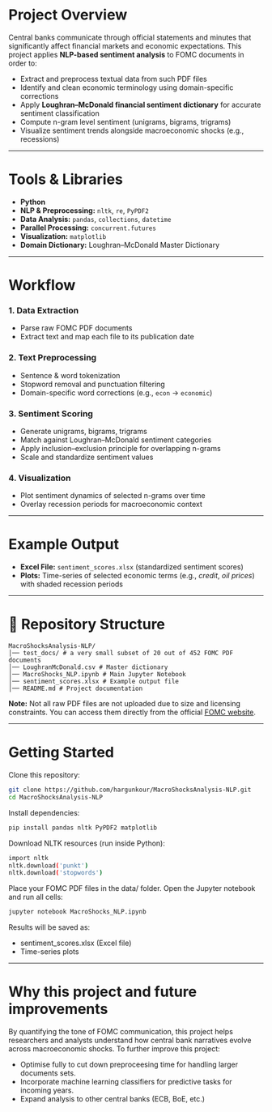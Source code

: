 # Project Overview

Central banks communicate through official statements and minutes that significantly affect financial markets and economic expectations. This project applies **NLP-based sentiment analysis** to FOMC documents in order to:

- Extract and preprocess textual data from such PDF files  
- Identify and clean economic terminology using domain-specific corrections  
- Apply **Loughran–McDonald financial sentiment dictionary** for accurate sentiment classification  
- Compute n-gram level sentiment (unigrams, bigrams, trigrams)  
- Visualize sentiment trends alongside macroeconomic shocks (e.g., recessions)  

---

# Tools & Libraries

- **Python**  
- **NLP & Preprocessing:** `nltk`, `re`, `PyPDF2`  
- **Data Analysis:** `pandas`, `collections`, `datetime`  
- **Parallel Processing:** `concurrent.futures`  
- **Visualization:** `matplotlib`  
- **Domain Dictionary:** Loughran–McDonald Master Dictionary  

---

# Workflow

### 1. Data Extraction
- Parse raw FOMC PDF documents  
- Extract text and map each file to its publication date  

### 2. Text Preprocessing
- Sentence & word tokenization  
- Stopword removal and punctuation filtering  
- Domain-specific word corrections (e.g., `econ` → `economic`)  

### 3. Sentiment Scoring
- Generate unigrams, bigrams, trigrams  
- Match against Loughran–McDonald sentiment categories  
- Apply inclusion–exclusion principle for overlapping n-grams  
- Scale and standardize sentiment values  

### 4. Visualization
- Plot sentiment dynamics of selected n-grams over time  
- Overlay recession periods for macroeconomic context  

---

# Example Output

- **Excel File:** `sentiment_scores.xlsx` (standardized sentiment scores)  
- **Plots:** Time-series of selected economic terms (e.g., *credit*, *oil prices*) with shaded recession periods  

---

# 📂 Repository Structure
```
MacroShocksAnalysis-NLP/
│── test_docs/ # a very small subset of 20 out of 452 FOMC PDF documents
│── LoughranMcDonald.csv # Master dictionary
│── MacroShocks_NLP.ipynb # Main Jupyter Notebook
│── sentiment_scores.xlsx # Example output file
│── README.md # Project documentation
```
**Note:** Not all raw PDF files are not uploaded due to size and licensing constraints.
You can access them directly from the official [FOMC website](https://www.federalreserve.gov/monetarypolicy/fomccalendars.htm).

---

# Getting Started
Clone this repository:

```bash
git clone https://github.com/hargunkour/MacroShocksAnalysis-NLP.git
cd MacroShocksAnalysis-NLP
```
Install dependencies:
```bash
pip install pandas nltk PyPDF2 matplotlib
```
Download NLTK resources (run inside Python):
```bash
import nltk
nltk.download('punkt')
nltk.download('stopwords')
```
Place your FOMC PDF files in the data/ folder.
Open the Jupyter notebook and run all cells:
```bash
jupyter notebook MacroShocks_NLP.ipynb
```
Results will be saved as:

- sentiment_scores.xlsx (Excel file)
- Time-series plots

---

# Why this project and future improvements
By quantifying the tone of FOMC communication, this project helps researchers and analysts understand how central bank narratives evolve across macroeconomic shocks.
To further improve this project:
- Optimise fully to cut down preproceesing time for handling larger documents sets.
- Incorporate machine learning classifiers for predictive tasks for incoming years.
- Expand analysis to other central banks (ECB, BoE, etc.)  

